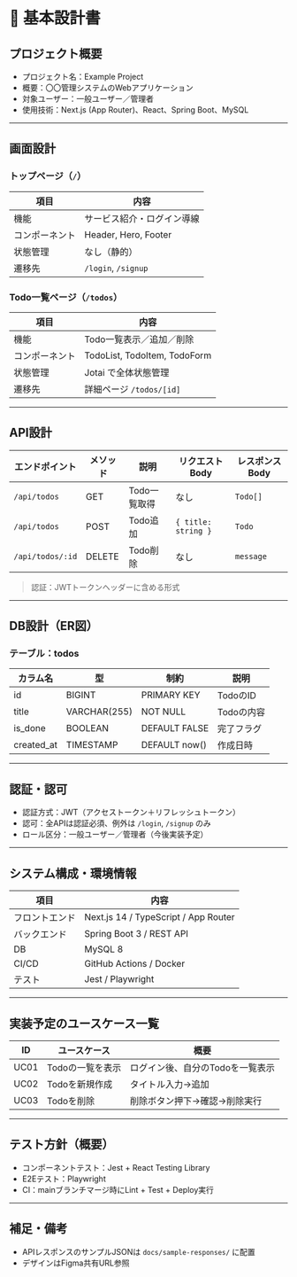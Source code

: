 # 📘 基本設計書

## プロジェクト概要

- プロジェクト名：Example Project
- 概要：〇〇管理システムのWebアプリケーション
- 対象ユーザー：一般ユーザー／管理者
- 使用技術：Next.js (App Router)、React、Spring Boot、MySQL

---

## 画面設計

### トップページ（`/`）

| 項目           | 内容                       |
| -------------- | -------------------------- |
| 機能           | サービス紹介・ログイン導線 |
| コンポーネント | Header, Hero, Footer       |
| 状態管理       | なし（静的）               |
| 遷移先         | `/login`, `/signup`        |

### Todo一覧ページ（`/todos`）

| 項目           | 内容                         |
| -------------- | ---------------------------- |
| 機能           | Todo一覧表示／追加／削除     |
| コンポーネント | TodoList, TodoItem, TodoForm |
| 状態管理       | Jotai で全体状態管理         |
| 遷移先         | 詳細ページ `/todos/[id]`     |

---

## API設計

| エンドポイント   | メソッド | 説明         | リクエストBody      | レスポンスBody |
| ---------------- | -------- | ------------ | ------------------- | -------------- |
| `/api/todos`     | GET      | Todo一覧取得 | なし                | `Todo[]`       |
| `/api/todos`     | POST     | Todo追加     | `{ title: string }` | `Todo`         |
| `/api/todos/:id` | DELETE   | Todo削除     | なし                | `message`      |

> 認証：JWTトークンヘッダーに含める形式

---

## DB設計（ER図）

### テーブル：todos

| カラム名   | 型           | 制約          | 説明       |
| ---------- | ------------ | ------------- | ---------- |
| id         | BIGINT       | PRIMARY KEY   | TodoのID   |
| title      | VARCHAR(255) | NOT NULL      | Todoの内容 |
| is_done    | BOOLEAN      | DEFAULT FALSE | 完了フラグ |
| created_at | TIMESTAMP    | DEFAULT now() | 作成日時   |

---

## 認証・認可

- 認証方式：JWT（アクセストークン＋リフレッシュトークン）
- 認可：全APIは認証必須、例外は `/login`, `/signup` のみ
- ロール区分：一般ユーザー／管理者（今後実装予定）

---

## システム構成・環境情報

| 項目           | 内容                                 |
| -------------- | ------------------------------------ |
| フロントエンド | Next.js 14 / TypeScript / App Router |
| バックエンド   | Spring Boot 3 / REST API             |
| DB             | MySQL 8                              |
| CI/CD          | GitHub Actions / Docker              |
| テスト         | Jest / Playwright                    |

---

## 実装予定のユースケース一覧

| ID   | ユースケース     | 概要                             |
| ---- | ---------------- | -------------------------------- |
| UC01 | Todoの一覧を表示 | ログイン後、自分のTodoを一覧表示 |
| UC02 | Todoを新規作成   | タイトル入力→追加                |
| UC03 | Todoを削除       | 削除ボタン押下→確認→削除実行     |

---

## テスト方針（概要）

- コンポーネントテスト：Jest + React Testing Library
- E2Eテスト：Playwright
- CI：mainブランチマージ時にLint + Test + Deploy実行

---

## 補足・備考

- APIレスポンスのサンプルJSONは `docs/sample-responses/` に配置
- デザインはFigma共有URL参照
